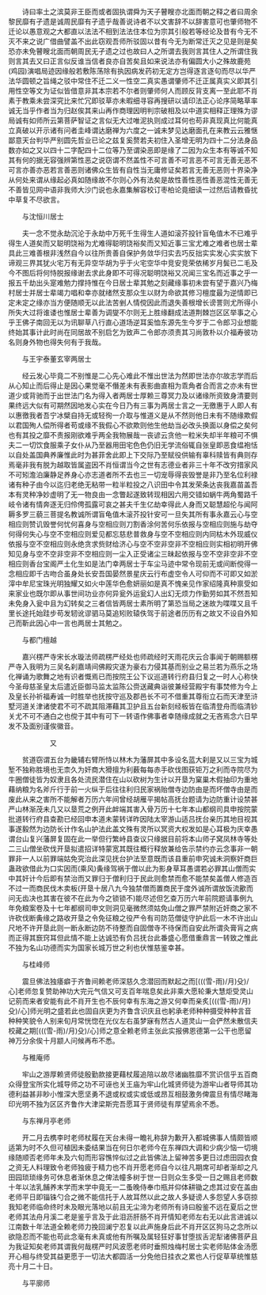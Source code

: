 <!-- { "loadSidebar": true } -->
　　诗曰率土之滨莫非王臣而或者固执谓舜为天子瞽瞍亦北面而朝之释之者曰周余黎民靡有孑遗是诚周民靡有孑遗乎哉善说诗者不以文害辞不以辞害意可也肇师物不迁论以愚意观之大都直以法法不相到法法住本位为宗其引般若等经论及昔有今无不灭不来之说广借曲譬盖不出此窃观吾师所驳固以昔有今无为断常迁灭之见是则是矣恐亦未免瞽瞍北面而朝周民无孑遗之过也故曰人之所谓去我则言其住人之所谓住我则言其去又曰正言似反谁当信者良亦自苦矣且如来说法亦有偏圆大小之殊故鹿苑(鸡园)演唱局迹因缘般若敷陈荡除有执因病发药初无定方岂得逐言逐句而尽以华严法华圆顿之旨绳之驳中常住不迁二义一性空二真实愚谓肇师不迁正属真实义即其引用性空等文为证似皆借意非其本宗若不尔者则肇师何人而顾反背支离一至此耶不肖素于教乘未尝深究比来忙冗即驳草亦未暇细寻容再搜研以请印法正心论序简略草率诚无当乎作者当为归赵俟其来山再作商理因明判宗破相及以中道实相释正理殊为谬局诚有如师所云第菩萨智证之言似无大过唯泥执则成过耳何也苟非真现真比何能真立真破以开示诸有问者圭峰谓达磨禅为六度之一诚未梦见达磨面孔在来教云云雅惬鄙意天台判华严别圆先哲业已论之兹复奚赘若夫初住入圣增无明为四十二分法身品数亦如之又以四十二字配四十二位等乃至谓染恶即是缘了二因为众生本有等诚不知其有何的据无容强辨第性恶之说窃谓不然盖性不可言善不可言恶不可言无善无恶不可言亦善亦恶若言善恶则诸佛众生皆有自性当无庸修证矣若言无善无恶则十界染净从何处来谓从缘起必真如随缘故不尔则心外有法矣是故性善性恶性善恶混性无善无不善皆见网中语非我师大沙门说也永嘉集解容校订枣柏论竟细读一过然后请教昏扰中草复不尽欲言。

　　与沈恒川居士

　　夫一念不觉永劫沉沦于永劫中万死千生得生人道如滚芥投针盲龟值木不已难乎得生人道矣而又聪明饶裕为尤难得聪明饶裕矣而又知近事三宝尤难之难者也居士辈具此三难善根非浅然自今以往所贵善自保护务敛华归实去巧反拙实实发心实实放下谛观三界其犹火宅万有无异空华胡为乎于火宅空华中竞安竞荣依稀岁月鬓已二毛及今不图后将何恃脱报缘谢去求此身即不可得况聪明饶裕又况闻三宝名而近事之乎一报五千劫出头寔难勉力撑持惟在今日居士辈其勉之刻藏缘事初未尝有望于嘉兴乃梅村居士并居士辈竭力唱和幸亦就绪然支那众生以财为命欲其修习檀度最为逆情即已定未定之缘亦当方便随顺无以此法苦剉人情傥因此而退失善根增长谤詈则尤所得小所失大过将谁诿也惟居士辈善为调燮不尔则无上胜缘翻成法道荆棘岂区区举事之心乎王佛子南回无以为讯聊草八行直心道场逆耳奚恤东源先生今岁于二令郎习业想能终始其事计此时尚在同居故不别启乞为致声二令郎亦须责其习尚敦朴以介福寿彼功名则身外物也得失何有于我哉。

　　与王宇泰董玄宰两居士

　　经云发心毕竟二不别惟是二心先心难此不惟出世法为然即世法亦尔故志学而后从心知止而后得止是因心果觉毫不僭差未有表影曲直相为乖角者合而言之亦未有世道少或背驰而于出世法门名为得入者两居士厚赖三尊冥力及以诸缘所资致身清要则果终远大似有可期然因地发心实在今日乃有三事为两居士言之一无徼惠于人即人有以惠徼我者吾宁冰檗自持无或轻徇一介取与惟道义是从不然则他日未有不随缘欺假以君国殉人偿所得者苟或缘不我假心不欲欺则他生他劫当必改头换面以身偿之矣何也有其投之靡不责报刚欲难乎两全我物展哉一丧谚云贪他一粒米失却半年粮可不惧夫二一切饮食服乘子女仆从乃至器用田宅色色仍旧无学流俗辄自张皇即恶食缊袍恬以自处盖国典养廉惟此时为甚菲舍此即上下交际乃至赋役供输有辜科赎皆有典则存焉毫非我有脱为越取皆属盗因不肖恒谓当今之世有志德业者非三十年不改穷措家风不可矧澹泊廉静足养身心亦志道者所不去也三一切宠辱得丧毁誉是非乃至名位利禄诸有种子由今以迄归老绝无粘带一粒半粒投之八识田中令其发荣条达丧我嘉苗盖吾本有灵种净妙虚明了无一物良由一念瞥起遂致转现相因六用交错如蜗牛两角蜀路千岐令诸有情奔逐无归伶俜孤露可哀之甚夫千生亿劫幸得此人身而又聪慧超伦与闻阿耨多罗三藐三菩提名教诚所谓盲龟值木滚芥投针安可一旦失其所有事永嘉云心与空相应则赞讥毁誉何忧何喜身与空相应则刀割香涂何苦何乐依报与空相应则施与劫夺何得何失心与空不空相应则爱见都忘慈悲普救身与空不空相应则内同枯木外现威仪依报与空不空相应则永绝贪求赀财给济心与空不空非空非不空相应则实相初明开佛知见身与空不空非空非不空相应则一尘入正受诸尘三昧起依报与空不空非空非不空相应则香台宝阁严土化生如是法门幸两居士于车尘马迹中常令现前无或间断傥得一念相应即千古吻合虽身处长安吾国晏然景星庆云行布虚空令人可仰而不可即又如淤滓中牟尼宝珠光明独耀又如火中莲华色愈妍丽如是真不愧亲见作家绍隆真种禀受如来家业也既尔即从事世间功业亦何异瓮外运瓮幻人出幻无烦力作勤劳如其不然吾知未免身入瓮中且为幻转矣之三者信皆两居士素所明了第恐当局之迷故为喋喋又且千里长途托始跬步苟发轫讹谬驷马莫追矧败辕佚驾于前途者历历有之故又不设自外知己而靳此因心中一言也两居士其勉之。

　　与都门檀越

　　嘉兴楞严寺宋长水璇法师疏楞严经处也师疏经时天雨花庆云合事闻于朝赐额楞严寺入我明为三吴名刹嘉靖间佛殿灾遂为豪右力侵其基而别业之易兰若为燕乐之场化禅诵为歌舞之地有识者慨焉已而按院王公下议巡道转行府县归复之一时人心称快今圣母慈圣皇太后遣近臣御马监太监陈公赍送藏典诣彼兼经营殿宇有事焚修为今上及皇长孙祈福寿诚一时胜举也抚按守巡及郡邑长不可不借重其尊衔立石而天津至浒墅河道关津诸使君不可不疏其阻滞藉其卫护且五台新刻经板皆在临清登舟而临清钞关尤不可不通白之也傥于其中有可下一转语作佛事者幸随缘成就之无吝焉念六日早发不及面别谨俟徽音。

　　　　　　又

　　贫道窃谓五台为畿辅右臂所恃以林木为藩屏其中多设名蓝大刹是又以三宝为城堑不独称胜境也无柰久为奸商大猾擅为利薮每每赤手砍伐图获钜万之利而寺院尽为牛圈僧徒皆为奴隶且各处流民潜住在山以砍树为生计以开垦为窠巢木假抽印为重地藉纳粮为名斧斤行于前一火纵于后往往利归民家祸贻僧寺边防由是而坏僧寺由是而废此从来之害所不能解者万历六年间曾经胡雁平揭帖高抚台题请为边防重计设禁甚严山林渐茂未几又以垦荒之例开此衅端其害入骨万历十七年本山都纲司具申按院蒙批道转行府县查勘已经回申本道未蒙转详昨因陆太宰游山适吕抚台亲历其地目视其事遂毅然为边防长计作名山护法此盖文殊有灵所以冥资大权发如是心耳极为庆幸愚谓台山复兴藩屏复固在此一举但行繁峙县查议只缘据目前将本山师子窝凤林寺等处二三山僧坐砍伐开垦拟遣招详特蒙宽其既往概行释放兼给告示禁约亦云念事非一朝罪非一人以前罪端姑免究治此深见抚台护法至意既而该县重前申究诚未洞察奸商巨蛊政欲借此为口实因而(乘风)夤缘驾祸于僧以此为影身草耳愚谓若必罪其山僧而实中其奸计今后即有禁治而又罪归于僧利归于民此则愈禁而愈不能禁矣盖僧人修造百不过一而商民伐木卖板(开垦十居八九今独禁僧而置商民于度外诚所谓放饭流歠而问无齿决也其害在彼不在此为今之锁锁不)能尽述但乞查万历六年前院题请事例九年免粮案卷及十七年都纲司申文则洞见毫微然须姑免山僧之罪严禁附近奸商之家不许砍伐断夤缘之路收开垦之令免征粮之役严令有司防范僧徒守护此后一木不许出山尺地不许开垦此则一断永断边防不待整而自固僧寺不待保而自安此所谓灸膏肓之病而正得其窾窍耳但此情不能上达诚恐有负吕抚台此番盛心愿借重鼎言一转致之惟此不独为名山功德而实为国家长城万世之利也伏惟慈鉴幸甚。

　　与桂峰师

　　震旦佛法独痿癖于齐鲁间赖老师深慈久念潜回而默起之而[(((雪-雨)/月)殳)/心]老师忽复赞助神功大完元气信又可支百年喘息矣此非乘大愿轮秉大慧炬受灵山记莂而来者安能有此不肖开生也不辰何幸有东海之游又何幸而亲炙[(((雪-雨)/月)殳)/心]师光明之盛若此也固自庆更为齐鲁含识庆且也躬承老师种种摄受种种言音种种笑貌令人别来旬月常恍惚在光仪左右虽梦寐有然古人道灵山一会俨然未散信夫校藏之期[(((雪-雨)/月)殳)/心]师之意全赖老师主张此实报佛恩德第一公干也愿留神万分余俟十月颛人问候再布不悉。

　　与稚庵师

　　牢山之游厚赖贤师徒殷勤款接更藉杖履追陪以故尽诸幽胜靡不赏识信乎五百商众得登宝所实化城导师之功不可诬也关王庙为牢山化城贤师徒为游牢山者导师其功德利益甚非眇小惟深大愿坚勇不退或权或实或低或昂互相鼓激务俾震旦有情尽睹海印光明不独为区区齐鲁作大津梁斯完吾愿耳于贤师徒有厚望焉余不悉。

　　与东禅月亭老师

　　开二月去槜李时老师杖履在天台未得一瞻礼称辞为歉开入都城佛事人情颇皆顺适第为时不久但可植因未委结果当在何日尔老师今在东禅四大调和少病少恼一切境缘随顺否老师年未及六旬而形容憔悴似过之此皆佛法上留神苦多更日过虑田园衣食之资无人料理致令老师独疲于精力也不肖开愿老师自今以往凡期席可却者渐却之凡田园琐琐缘务可休息者渐休息之俾法幢多树于世一日则众生多受一日之赐且老师数十年以法乳餔养末学而末学中竟无一二蚤晚侍奉巾瓶并仰体耕锄之虑其过安在盖由老师平日即锱铢勺合之微不能信托于人故耳然以此之故人多疑谤人多怨望人多窃掠我知老师临命终时未及眼光落地以前且无尘渧为老师所有诗曰殷鉴不远在夏后之世老师其法舟月溪二老是鉴乎言及于此泪沥肝肠不肖开情知老师左右无以此言进诚以江南数十年法道全赖老师力挽回澜宁忍复以此声施身后此不肖开区区狗马之念所以欲隐忍而不能也苟此念毫有未真或他有所嘱及属轻狂好事甘堕拔舌泥犁诸佛菩萨且为我证知矣老师其谓我何哉楞严时风波愿老师时垂照烛梅村居士实老师贴体金汤愿开心相与终受其益更愿于一切法大都圆活一分免他日挂衣之累也人行促草草统惟慈亮十月二十日。

　　与平廓师


